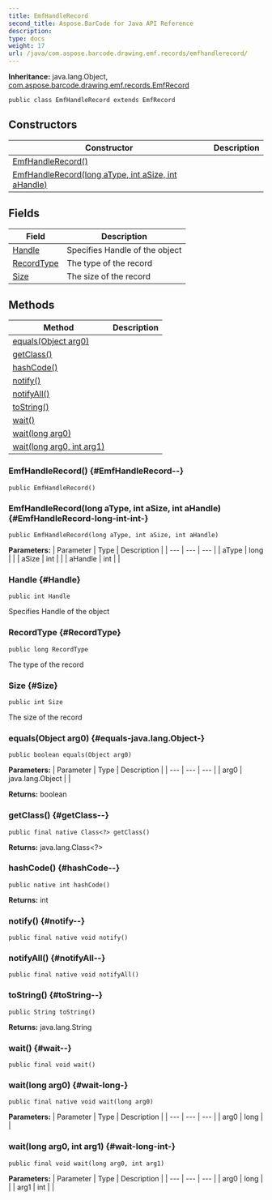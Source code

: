 ```yaml
---
title: EmfHandleRecord
second_title: Aspose.BarCode for Java API Reference
description: 
type: docs
weight: 17
url: /java/com.aspose.barcode.drawing.emf.records/emfhandlerecord/
---
```

**Inheritance:**
java.lang.Object, [com.aspose.barcode.drawing.emf.records.EmfRecord](../../com.aspose.barcode.drawing.emf.records/emfrecord)
```
public class EmfHandleRecord extends EmfRecord
```
## Constructors

| Constructor | Description |
| --- | --- |
| [EmfHandleRecord()](#EmfHandleRecord--) |  |
| [EmfHandleRecord(long aType, int aSize, int aHandle)](#EmfHandleRecord-long-int-int-) |  |
## Fields

| Field | Description |
| --- | --- |
| [Handle](#Handle) | Specifies Handle of the object |
| [RecordType](#RecordType) | The type of the record |
| [Size](#Size) | The size of the record |
## Methods

| Method | Description |
| --- | --- |
| [equals(Object arg0)](#equals-java.lang.Object-) |  |
| [getClass()](#getClass--) |  |
| [hashCode()](#hashCode--) |  |
| [notify()](#notify--) |  |
| [notifyAll()](#notifyAll--) |  |
| [toString()](#toString--) |  |
| [wait()](#wait--) |  |
| [wait(long arg0)](#wait-long-) |  |
| [wait(long arg0, int arg1)](#wait-long-int-) |  |
### EmfHandleRecord() {#EmfHandleRecord--}
```
public EmfHandleRecord()
```


### EmfHandleRecord(long aType, int aSize, int aHandle) {#EmfHandleRecord-long-int-int-}
```
public EmfHandleRecord(long aType, int aSize, int aHandle)
```


**Parameters:**
| Parameter | Type | Description |
| --- | --- | --- |
| aType | long |  |
| aSize | int |  |
| aHandle | int |  |

### Handle {#Handle}
```
public int Handle
```


Specifies Handle of the object

### RecordType {#RecordType}
```
public long RecordType
```


The type of the record

### Size {#Size}
```
public int Size
```


The size of the record

### equals(Object arg0) {#equals-java.lang.Object-}
```
public boolean equals(Object arg0)
```




**Parameters:**
| Parameter | Type | Description |
| --- | --- | --- |
| arg0 | java.lang.Object |  |

**Returns:**
boolean
### getClass() {#getClass--}
```
public final native Class<?> getClass()
```




**Returns:**
java.lang.Class<?>
### hashCode() {#hashCode--}
```
public native int hashCode()
```




**Returns:**
int
### notify() {#notify--}
```
public final native void notify()
```




### notifyAll() {#notifyAll--}
```
public final native void notifyAll()
```




### toString() {#toString--}
```
public String toString()
```




**Returns:**
java.lang.String
### wait() {#wait--}
```
public final void wait()
```




### wait(long arg0) {#wait-long-}
```
public final native void wait(long arg0)
```




**Parameters:**
| Parameter | Type | Description |
| --- | --- | --- |
| arg0 | long |  |

### wait(long arg0, int arg1) {#wait-long-int-}
```
public final void wait(long arg0, int arg1)
```




**Parameters:**
| Parameter | Type | Description |
| --- | --- | --- |
| arg0 | long |  |
| arg1 | int |  |

